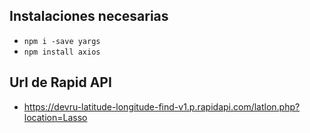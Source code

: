 ## Instalaciones necesarias
- `npm i -save yargs`
- `npm install axios`

## Url de Rapid API
- https://devru-latitude-longitude-find-v1.p.rapidapi.com/latlon.php?location=Lasso